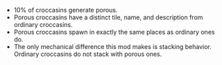 - 10% of croccasins generate porous.
- Porous croccasins have a distinct tile, name, and description from ordinary croccasins.
- Porous croccasins spawn in exactly the same places as ordinary ones do.
- The only mechanical difference this mod makes is stacking behavior. Ordinary croccasins do not stack with porous ones.

